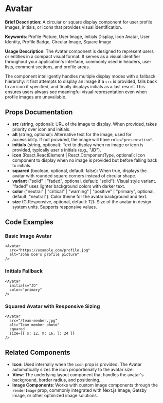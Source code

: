 # Avatar

**Brief Description**: A circular or square display component for user profile images, initials, or icons that provides visual identification.

**Keywords**: Profile Picture, User Image, Initials Display, Icon Avatar, User Identity, Profile Badge, Circular Image, Square Image

**Usage Description**: The Avatar component is designed to represent users or entities in a compact visual format. It serves as a visual identifier throughout your application's interface, commonly used in headers, user lists, comment sections, and profile areas.

The component intelligently handles multiple display modes with a fallback hierarchy: it first attempts to display an image if a `src` is provided, falls back to an icon if specified, and finally displays initials as a last resort. This ensures users always see meaningful visual representation even when profile images are unavailable.

## Props Documentation

- **src** (string, optional): URL of the image to display. When provided, takes priority over icon and initials.
- **alt** (string, optional): Alternative text for the image, used for accessibility. If not provided, the image will have `role="presentation"`.
- **initials** (string, optional): Text to display when no image or icon is provided, typically user's initials (e.g., "JD").
- **icon** (React.ReactElement | React.ComponentType, optional): Icon component to display when no image is provided but before falling back to initials.
- **squared** (boolean, optional, default: false): When true, displays the avatar with rounded square corners instead of circular shape.
- **variant** ("solid" | "faded", optional, default: "solid"): Visual style variant. "faded" uses lighter background colors with darker text.
- **color** ("neutral" | "critical" | "warning" | "positive" | "primary", optional, default: "neutral"): Color theme for the avatar background and text.
- **size** (G.Responsive<number>, optional, default: 12): Size of the avatar in design system units. Supports responsive values.

## Code Examples

### Basic Image Avatar
```tsx
<Avatar 
  src="https://example.com/profile.jpg" 
  alt="John Doe's profile picture" 
/>
```

### Initials Fallback
```tsx
<Avatar 
  initials="JD" 
  color="primary" 
/>
```

### Squared Avatar with Responsive Sizing
```tsx
<Avatar 
  src="/team-member.jpg" 
  alt="Team member photo"
  squared 
  size={{ s: 12, m: 16, l: 24 }} 
/>
```

## Related Components

- **Icon**: Used internally when the `icon` prop is provided. The Avatar automatically sizes the icon proportionally to the avatar size.
- **View**: The underlying layout component that handles the avatar's background, border radius, and positioning.
- **Image Components**: Works with custom image components through the `renderImage` prop, commonly integrated with Next.js Image, Gatsby Image, or other optimized image solutions.